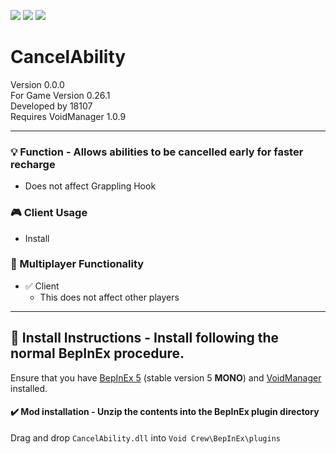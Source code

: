 [![](https://img.shields.io/badge/-Void_Crew_Modding_Team-111111?style=just-the-label&logo=github&labelColor=24292f)](https://github.com/Void-Crew-Modding-Team)
![](https://img.shields.io/badge/Game%20Version-0.25.2-111111?style=flat&labelColor=24292f&color=111111)
[![](https://img.shields.io/discord/1180651062550593536.svg?&logo=discord&logoColor=ffffff&style=flat&label=Discord&labelColor=24292f&color=111111)](https://discord.gg/g2u5wpbMGu "Void Crew Modding Discord")

# CancelAbility

Version 0.0.0  
For Game Version 0.26.1  
Developed by 18107  
Requires VoidManager 1.0.9


---------------------

### 💡 Function - **Allows abilities to be cancelled early for faster recharge**

- Does not affect Grappling Hook

### 🎮 Client Usage

- Install

### 👥 Multiplayer Functionality

- ✅ Client
  - This does not affect other players

---------------------

## 🔧 Install Instructions - **Install following the normal BepInEx procedure.**

Ensure that you have [BepInEx 5](https://thunderstore.io/c/void-crew/p/BepInEx/BepInExPack/) (stable version 5 **MONO**) and [VoidManager](https://thunderstore.io/c/void-crew/p/VoidCrewModdingTeam/VoidManager/) installed.

#### ✔️ Mod installation - **Unzip the contents into the BepInEx plugin directory**

Drag and drop `CancelAbility.dll` into `Void Crew\BepInEx\plugins`
